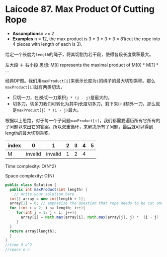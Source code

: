 # Laicode 87. Max Product Of Cutting Rope

- **Assumptions**n >= 2
- **Examples** n = 12, the max product is 3 * 3 * 3 * 3 = 81(cut the rope into 4 pieces with length of each is 3).

给定一个长度为`length`的绳子，将其切割为若干段，使得各段长度乘积最大。

左大段 ＋ 右小段 思想: M[i] represents the maximal product of M[0] * M[1] * ...

经典DP题。我们用`maxProduct[i]`来表示长度为`i`的绳子的最大切割乘积。那么`maxProduct[i]`就有两类切法，
+ 只切一刀，在j处切一刀乘积`j * (i - j)`是最大的。
+ 切多刀，切多刀我们可转化为其中j长度切多刀，剩下来(i-j)额外一刀。那么就是`maxProduct[j] * (i - j)`最大。

根据以上思路，对于每一个子问题`maxProduct[i]`，我们都需要遍历所有它所有的子问题以求出它的答案。所以双重循环，来解决所有子问题，最后就可以得到length的最大切割乘积。

| index | 0       | 1       | 2    | 3    | 4    | 5    |
| ----- | ------- | ------- | ---- | ---- | ---- | ---- |
| M     | invalid | invalid | 1    | 2    | 4    |      |

Time complexity: O(N^2)

Space complexity: O(N)

```java
public class Solution {
  public int maxProduct(int length) {
    // Write your solution here
  int[] array = new int[length + 1];
  array[1] = 0; // emphasize the question that rope needs to be cut one time
  for (int i = 2; i <= length; i++){
     for(int j = 1; j < i; j++){
       array[i] = Math.max(array[i], Math.max(array[j], j) *  (i - j)  );
     }
  } 
  return array[length];
  }
}
//time O n^2
//space o n
```